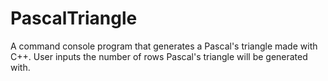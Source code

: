 # PascalTriangle
A command console program that generates a Pascal's triangle made with C++. User inputs the number of rows Pascal's triangle will be generated with.
